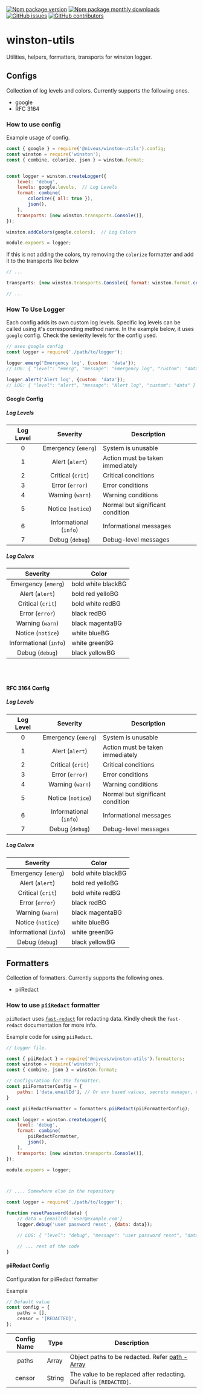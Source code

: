 [![Npm package version](https://badgen.net/npm/v/@niveus/winston-utils)](https://www.npmjs.com/package/@niveus/winston-utils)
[![Npm package monthly downloads](https://badgen.net/npm/dm/@niveus/winston-utils)](https://www.npmjs.com/package/@niveus/winston-utils)
[![GitHub issues](https://badgen.net/github/issues/niveussolutions/winston-utils)](https://github.com/niveussolutions/winston-utils/issues/)
[![GitHub contributors](https://img.shields.io/github/contributors/niveussolutions/winston-utils.svg)](https://github.com/niveussolutions/winston-utils/graphs/contributors/)

# winston-utils
Utilities, helpers, formatters, transports for winston logger.


## Configs
Collection of log levels and colors. Currently supports the following ones.

* google
* RFC 3164

### How to use config
Example usage of config.

``` js
const { google } = require('@niveus/winston-utils').config;
const winston = require('winston');
const { combine, colorize, json } = winston.format;


const logger = winston.createLogger({
    level: 'debug',
    levels: google.levels,  // Log Levels
    format: combine(
        colorize({ all: true }),
        json(),
    ),
    transports: [new winston.transports.Console()],
});

winston.addColors(google.colors);  // Log Colors

module.expoers = logger;

```

If this is not adding the colors, try removing the `colorize` formatter and add it to the transports like below

``` js
// ...

transports: [new winston.transports.Console({ format: winston.format.colorize({ all: true }) })],

// ...
```

### How To Use Logger

Each config adds its own custom log levels. Specific log levels can be called using it's corresponding method name. In the example below, it uses `google` config. Check the sevierity levels for the config used.

``` js
// uses google config
const logger = require('./path/to/logger');

logger.emerg('Emergency log', {custom: 'data'});
// LOG: { "level": "emerg", "message": "Emergency log", "custom": "data" }

logger.alert('Alert log', {custom: 'data'});
// LOG: { "level": "alert", "message": "Alert log", "custom": "data" }

```

#### Google Config
##### Log Levels

| Log Level |        Severity        | Description                      |
|:---------:|:----------------------:|----------------------------------|
|     0     | Emergency (`emerg`)    | System is unusable               |
|     1     | Alert (`alert`)        | Action must be taken immediately |
|     2     | Critical (`crit`)      | Critical conditions              |
|     3     | Error (`error`)        | Error conditions                 |
|     4     | Warning (`warn`)       | Warning conditions               |
|     5     | Notice (`notice`)      | Normal but significant condition |
|     6     | Informational (`info`) | Informational messages           |
| 7         | Debug (`debug`)        | Debug-level messages             |

##### Log Colors

|        Severity        | Color              |
|:----------------------:|--------------------|
| Emergency (`emerg`)    | bold white blackBG |
| Alert (`alert`)        | bold red yelloBG   |
| Critical (`crit`)      | bold white redBG   |
| Error (`error`)        | black redBG        |
| Warning (`warn`)       | black magentaBG    |
| Notice (`notice`)      | white blueBG       |
| Informational (`info`) | white greenBG      |
| Debug (`debug`)        | black yellowBG     |

<br>
<br>

#### RFC 3164 Config
##### Log Levels

| Log Level |        Severity        | Description                      |
|:---------:|:----------------------:|----------------------------------|
|     0     | Emergency (`emerg`)    | System is unusable               |
|     1     | Alert (`alert`)        | Action must be taken immediately |
|     2     | Critical (`crit`)      | Critical conditions              |
|     3     | Error (`error`)        | Error conditions                 |
|     4     | Warning (`warn`)       | Warning conditions               |
|     5     | Notice (`notice`)      | Normal but significant condition |
|     6     | Informational (`info`) | Informational messages           |
| 7         | Debug (`debug`)        | Debug-level messages             |

##### Log Colors

|        Severity        | Color              |
|:----------------------:|--------------------|
| Emergency (`emerg`)    | bold white blackBG |
| Alert (`alert`)        | bold red yelloBG   |
| Critical (`crit`)      | bold white redBG   |
| Error (`error`)        | black redBG        |
| Warning (`warn`)       | black magentaBG    |
| Notice (`notice`)      | white blueBG       |
| Informational (`info`) | white greenBG      |
| Debug (`debug`)        | black yellowBG     |


## Formatters
Collection of formatters. Currently supports the following ones.

* piiRedact

### How to use `piiRedact` formatter
`piiRedact` uses [`fast-redact`](https://www.npmjs.com/package/fast-redact) for redacting data. Kindly check the `fast-redact` documentation for more info.


Example code for using `piiRedact`.

``` js
// Logger file.

const { piiRedact } = require('@niveus/winston-utils').formatters;
const winston = require('winston');
const { combine, json } = winston.format;

// Configuration for the formatter.
const piiFormatterConfig = {
    paths: ['data.emailId'], // Or env based values, secrets manager, etc...
}

const piiRedactFormatter = formatters.piiRedact(piiFormatterConfig);

const logger = winston.createLogger({
    level: 'debug',
    format: combine(
        piiRedactFormatter,
        json(),
    ),
    transports: [new winston.transports.Console()],
});

module.expoers = logger;



// .... Somewhere else in the repository

const logger = require('./path/to/logger');

function resetPassword(data) {
    // data = {emailId: 'user@example.com'}
    logger.debug('user password reset', {data: data});

    // LOG: { "level": "debug", "message": "user password reset", "data": { "emailId": "[REDACTED]" }}

    // ... rest of the code
}
```

#### piiRedact Config
Configuration for piiRedact formatter

Example

``` js
// Default value
const config = {
    paths = [],
    censor = '[REDACTED]',
};
```
| Config Name | Type   | Description                                                                                                                           |
|:-----------:|--------|---------------------------------------------------------------------------------------------------------------------------------------|
| paths       | Array  | Object paths to be redacted. Refer [path - Array](https://github.com/davidmarkclements/fast-redact/blob/main/readme.md#paths--array ) |
| censor      | String | The value to be replaced after redacting. Default is `[REDACTED]`.                                                                    |


